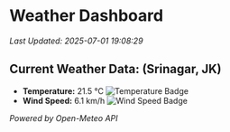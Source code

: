 
# Weather Dashboard

_Last Updated: 2025-07-01 19:08:29_

## Current Weather Data: (Srinagar, JK)
- **Temperature:** 21.5 °C ![Temperature Badge](https://img.shields.io/badge/Temperature-Medium%20Temp-green)
- **Wind Speed:** 6.1 km/h ![Wind Speed Badge](https://img.shields.io/badge/Wind%20Speed-Light%20Wind-blue)

*Powered by Open-Meteo API*
